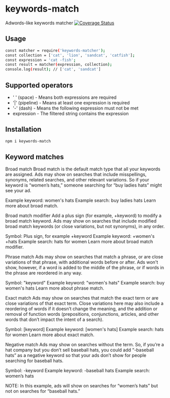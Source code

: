 # keywords-match
Adwords-like keywords matcher
[![Coverage Status](https://coveralls.io/repos/github/DaPulse/keywords-match/badge.svg?branch=master)](https://coveralls.io/github/DaPulse/keywords-match?branch=master)
## Usage
```sh
const matcher = require('keywords-matcher');
const collection = ['cat', 'lion', 'sandcat', 'catfish'];
const expression = 'cat -fish';
const result = matcher(expression, collection);
console.log(result); // ['cat', 'sandcat']
```
## Supported operators
* ' ' (space) - Means both expressions are required
* '|' (pipeline) - Means at least one expression is required
* '-' (dash) - Means the following expression must not be met
* expression - The filtered string contains the expression

## Installation

```sh
npm i keywords-match
```

## Keyword matches

Broad match
Broad match is the default match type that all your keywords are assigned. Ads may show on searches that include misspellings, synonyms, related searches, and other relevant variations. So if your keyword is “women’s hats,” someone searching for “buy ladies hats” might see your ad. 

Example keyword: women's hats
Example search: buy ladies hats
Learn more about broad match.

Broad match modifier
Add a plus sign (for example, +keyword) to modify a broad match keyword. Ads may show on searches that include modified broad match keywords (or close variations, but not synonyms), in any order.

Symbol: Plus sign, for example +keyword
Example keyword: +women's +hats
Example search: hats for women
Learn more about broad match modifier.

Phrase match
Ads may show on searches that match a phrase, or are close variations of that phrase, with additional words before or after. Ads won't show, however, if a word is added to the middle of the phrase, or if words in the phrase are reordered in any way.

Symbol: "keyword"
Example keyword: "women's hats"
Example search: buy women's hats
Learn more about phrase match.

Exact match
Ads may show on searches that match the exact term or are close variations of that exact term. Close variations here may also include a reordering of words if it doesn’t change the meaning, and the addition or removal of function words (prepositions, conjunctions, articles, and other words that don’t impact the intent of a search).

Symbol: [keyword]
Example keyword: [women's hats]
Example search: hats for women
Learn more about exact match.

Negative match
Ads may show on searches without the term. So, if you’re a hat company but you don’t sell baseball hats, you could add “-baseball hats” as a negative keyword so that your ads don’t show for people searching for baseball hats. 

Symbol: -keyword
Example keyword: -baseball hats
Example search: women’s hats

NOTE: In this example, ads will show on searches for “women’s hats” but not on searches for “baseball hats.”
